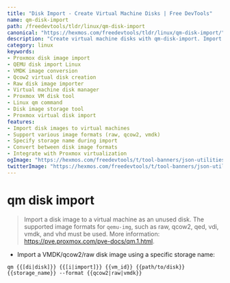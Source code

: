 ```yaml
---
title: "Disk Import - Create Virtual Machine Disks | Free DevTools"
name: qm-disk-import
path: /freedevtools/tldr/linux/qm-disk-import
canonical: "https://hexmos.com/freedevtools/tldr/linux/qm-disk-import/"
description: "Create virtual machine disks with qm-disk-import. Import VMDK, qcow2, and raw images into Proxmox VMs. Free online tool, no registration required."
category: linux
keywords:
- Proxmox disk image import
- QEMU disk import Linux
- VMDK image conversion
- Qcow2 virtual disk creation
- Raw disk image importer
- Virtual machine disk manager
- Proxmox VM disk tool
- Linux qm command
- Disk image storage tool
- Proxmox virtual disk import
features:
- Import disk images to virtual machines
- Support various image formats (raw, qcow2, vmdk)
- Specify storage name during import
- Convert between disk image formats
- Integrate with Proxmox virtualization
ogImage: "https://hexmos.com/freedevtools/t/tool-banners/json-utilities-banner.png"
twitterImage: "https://hexmos.com/freedevtools/t/tool-banners/json-utilities-banner.png"
---
```


# qm disk import

> Import a disk image to a virtual machine as an unused disk.
> The supported image formats for `qemu-img`, such as raw, qcow2, qed, vdi, vmdk, and vhd must be used.
> More information: <https://pve.proxmox.com/pve-docs/qm.1.html>.

- Import a VMDK/qcow2/raw disk image using a specific storage name:

`qm {{[di|disk]}} {{[i|import]}} {{vm_id}} {{path/to/disk}} {{storage_name}} --format {{qcow2|raw|vmdk}}`
